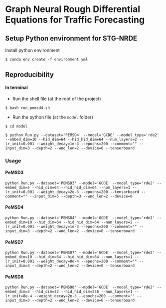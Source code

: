 # Graph Neural Rough Differential Equations for Traffic Forecasting

##
## Setup Python environment for STG-NRDE
Install python environment
```{bash}
$ conda env create -f environment.yml 
```


## Reproducibility
#### In terminal
- Run the shell file (at the root of the project)

```{bash}
$ bash run_pemsd4.sh
```

- Run the python file (at the `model` folder)
```{bash}
$ cd model

$ python Run.py --dataset='PEMSD4' --model='GCDE' --model_type='rde2' --embed_dim=10 --hid_dim=64 --hid_hid_dim=64 --num_layers=2 --lr_init=0.001 --weight_decay=1e-3 --epochs=200 --comment="" --input_dim=3 --depth=2 --wnd_len=2 --device=0 --tensorboard
```

### Usage
#### PeMSD3
```{bash}
python Run.py --dataset='PEMSD3' --model='GCDE' --model_type='rde2' --embed_dim=5 --hid_dim=64 --hid_hid_dim=64 --num_layers=1 --lr_init=0.001 --weight_decay=2e-3 --epochs=200 --tensorboard --comment="" --input_dim=5 --depth=3 --wnd_len=2 --device=0
```

#### PeMSD4
```{bash}
python Run.py --dataset='PEMSD4' --model='GCDE' --model_type='rde2' --embed_dim=10 --hid_dim=64 --hid_hid_dim=64 --num_layers=2 --lr_init=0.001 --weight_decay=1e-3 --epochs=200 --comment="" --input_dim=3 --depth=2 --wnd_len=2 --device=0 --tensorboard
```

#### PeMSD7
```{bash}
python Run.py --dataset='PEMSD7' --model='GCDE' --model_type='rde2' --embed_dim=10 --hid_dim=64 --hid_hid_dim=64 --num_layers=1 --lr_init=0.001 --weight_decay=8e-4 --epochs=200 --comment="" --input_dim=3 --depth=2 --wnd_len=2 --device=0 --tensorboard
```

#### PeMSD8
```{bash}
python Run.py --dataset='PEMSD8' --model='GCDE' --model_type='rde2' --embed_dim=3 --hid_dim=32 --hid_hid_dim=256 --num_layers=1 --lr_init=8e-4 --weight_decay=2e-3 --epochs=200 --comment="" --input_dim=3 --depth=2 --wnd_len=2 --device=0 --tensorboard
```